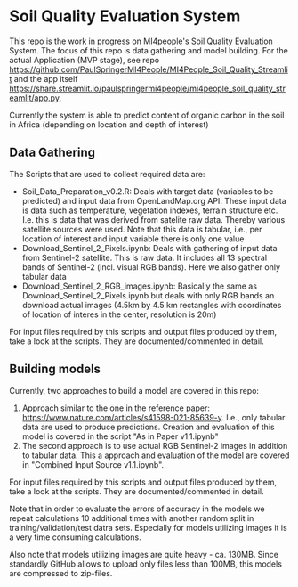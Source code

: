 # Soil Quality Evaluation System
This repo is the work in progress on MI4people's Soil Quality Evaluation System. The focus of this repo is data gathering and model building. For the actual Application (MVP stage), see repo https://github.com/PaulSpringerMI4People/MI4People_Soil_Quality_Streamlit and the app itself https://share.streamlit.io/paulspringermi4people/mi4people_soil_quality_streamlit/app.py.

Currently the system is able to predict content of organic carbon in the soil in Africa (depending on location and depth of interest)

## Data Gathering
The Scripts that are used to collect required data are:
 - Soil_Data_Preparation_v0.2.R: Deals with target data (variables to be predicted) and input data from OpenLandMap.org API. These input data is data such as temperature, vegetation indexes, terrain structure etc. I.e. this is data that was derived from satelite raw data. Thereby various satellite sources were used. Note that this data is tabular, i.e., per location of interest and input variable there is only one value
 - Download_Sentinel_2_Pixels.ipynb: Deals with gathering of input data from Sentinel-2 satellite. This is raw data. It includes all 13 spectral bands of Sentinel-2 (incl. visual RGB bands). Here we also gather only tabular data
 - Download_Sentinel_2_RGB_images.ipynb: Basically the same as Download_Sentinel_2_Pixels.ipynb but deals with only RGB bands an download actual images (4.5km by 4.5 km rectangles with coordinates of location of interes in the center, resolution is 20m)

For input files required by this scripts and output files produced by them, take a look at the scripts. They are documented/commented in detail.

## Building models
Currently, two approaches to build a model are covered in this repo:
1. Approach similar to the one in the reference paper: https://www.nature.com/articles/s41598-021-85639-y. I.e., only tabular data are used to produce predictions. Creation and evaluation of this model is covered in the script "As in Paper v1.1.ipynb"
2. The second approach is to use actual RGB Sentinel-2 images in addition to tabular data. This a approach and evaluation of the model are covered in "Combined Input Source v1.1.ipynb".

For input files required by this scripts and output files produced by them, take a look at the scripts. They are documented/commented in detail.

Note that in order to evaluate the errors of accuracy in the models we repeat calculations 10 additional times with another random split in training/validation/test datra sets. Especially for models utilizing images it is a very time consuming calculations.

Also note that models utilizing images are quite heavy - ca. 130MB. Since standardly GitHub allows to upload only files less than 100MB, this models are compressed to zip-files.
